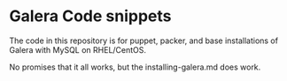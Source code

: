 # Galera Code snippets

The code in this repository is for puppet, packer, and base installations of Galera with MySQL on RHEL/CentOS.

No promises that it all works, but the installing-galera.md does work.